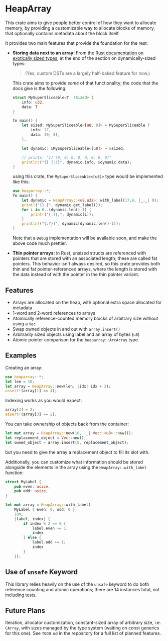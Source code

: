 # HeapArray
This crate aims to give people better control of how they want to allocate memory,
by providing a customizable way to allocate blocks of memory, that optionally contains
metadata about the block itself.

It provides two main features that provide the foundation for the rest:

- **Storing data next to an array:** From the
  [Rust documentation on exotically sized types](https://doc.rust-lang.org/nomicon/exotic-sizes.html), at the end of the section on dynamically-sized
  types:

  > (Yes, custom DSTs are a largely half-baked feature for now.)

  This crate aims to provide *some* of that functionality; the code that
  the docs give is the following:

  ```rust
  struct MySuperSliceable<T: ?Sized> {
      info: u32,
      data: T
  }

  fn main() {
      let sized: MySuperSliceable<[u8; 8]> = MySuperSliceable {
          info: 17,
          data: [0; 8],
      };

      let dynamic: &MySuperSliceable<[u8]> = &sized;

      // prints: "17 [0, 0, 0, 0, 0, 0, 0, 0]"
      println!("{} {:?}", dynamic.info, &dynamic.data);
  }
  ```

  using this crate, the `MySuperSliceable<[u8]>` type would be
  implemented like this:

  ```rust
  use heaparray::*;
  fn main() {
      let dynamic = HeapArray::<u8,u32>::with_label(17,8, |_,_| 0);
      print!("{} [", dynamic.get_label());
      for i in 0..(dynamic.len()-1) {
          print!("{:?},", dynamic[i]);
      }
      println!("{:?}]", dynamic[dynamic.len()-1]);
  }
  ```

  Note that a `Debug` implementation will be available soon, and make
  the above code much prettier.

- **Thin pointer arrays:** in Rust, unsized structs are referenced with
  pointers that are stored with an associated length; these are called fat
  pointers. This behavior isn't always desired, so this crate provides
  both thin and fat pointer-referenced arrays, where the length is stored
  with the data instead of with the pointer in the thin pointer variant.

## Features
- Arrays are allocated on the heap, with optional extra space allocated for metadata
- 1-word and 2-word references to arrays
- Atomically reference-counted memory blocks of arbitrary size without using a `Vec`
- Swap owned objects in and out with `array.insert()`
- Arbitrarily sized objects using label and an array of bytes (`u8`)
- Atomic pointer comparison for the `heaparray::ArcArray` type.

## Examples
Creating an array:

```rust
use heaparray::*;
let len = 10;
let array = HeapArray::new(len, |idx| idx + 3);
assert!(array[1] == 4);
```

Indexing works as you would expect:

```rust
array[3] = 2;
assert!(array[3] == 2);
```

You can take ownership of objects back from the container:

```rust
let mut array = HeapArray::new(10, |_| Vec::<u8>::new());
let replacement_object = Vec::new();
let owned_object = array.insert(0, replacement_object);
```

but you need to give the array a replacement object to fill its slot with.

Additionally, you can customize what information should be stored alongside
the elements in the array using the `HeapArray::with_label` function:

```rust
struct MyLabel {
    pub even: usize,
    pub odd: usize,
}

let mut array = HeapArray::with_label(
    MyLabel { even: 0, odd: 0 },
    100,
    |label, index| {
        if index % 2 == 0 {
            label.even += 1;
            index
        } else {
            label.odd += 1;
            index
        }
    });
```

## Use of `unsafe` Keyword
This library relies heavily on the use of the `unsafe` keyword to do both
reference counting and atomic operations; there are 14 instances total,
not including tests.

## Future Plans
Iteration, allocator customization, constant-sized array of arbitrary size,
i.e. `CArray`, with sizes managed by the type system (waiting on const
generics for this one).  See `TODO.md` in the repository for a full
list of planned features.

